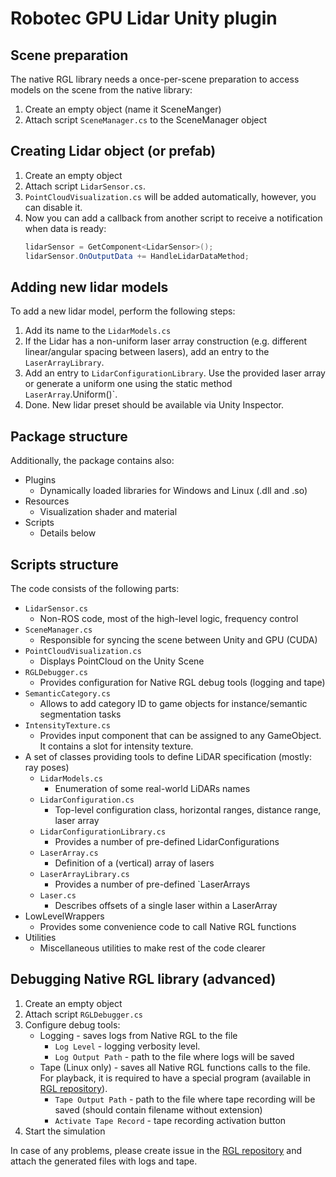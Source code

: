# Robotec GPU Lidar Unity plugin

## Scene preparation

The native RGL library needs a once-per-scene preparation to access models on the scene from the native library:

1. Create an empty object (name it SceneManger)
2. Attach script `SceneManager.cs` to the SceneManager object

## Creating Lidar object (or prefab)

1. Create an empty object
2. Attach script `LidarSensor.cs`.
3. `PointCloudVisualization.cs` will be added automatically, however, you can disable it.
4. Now you can add a callback from another script to receive a notification when data is ready:
   ```cs
   lidarSensor = GetComponent<LidarSensor>();
   lidarSensor.OnOutputData += HandleLidarDataMethod;
   ```

## Adding new lidar models

To add a new lidar model, perform the following steps:
1. Add its name to the `LidarModels.cs`
2. If the Lidar has a non-uniform laser array construction (e.g. different linear/angular spacing between lasers), add an entry to the `LaserArrayLibrary`.
3. Add an entry to `LidarConfigurationLibrary`. Use the provided laser array or generate a uniform one using the static method `LaserArray`.Uniform()`.
4. Done. New lidar preset should be available via Unity Inspector.

## Package structure

Additionally, the package contains also:
- Plugins
  - Dynamically loaded libraries for Windows and Linux (.dll and .so)
- Resources
  - Visualization shader and material
- Scripts
  - Details below

## Scripts structure
The code consists of the following parts:
  - `LidarSensor.cs`
    - Non-ROS code, most of the high-level logic, frequency control
  - `SceneManager.cs`
    - Responsible for syncing the scene between Unity and GPU (CUDA)
  - `PointCloudVisualization.cs`
    - Displays PointCloud on the Unity Scene
  - `RGLDebugger.cs`
    - Provides configuration for Native RGL debug tools (logging and tape)
  - `SemanticCategory.cs`
    - Allows to add category ID to game objects for instance/semantic segmentation tasks
  - `IntensityTexture.cs`
    - Provides input component that can be assigned to any GameObject. It contains a slot for intensity texture.
- A set of classes providing tools to define LiDAR specification (mostly: ray poses)
  - `LidarModels.cs`
    - Enumeration of some real-world LiDARs names
  - `LidarConfiguration.cs`
    - Top-level configuration class, horizontal ranges, distance range, laser array
  - `LidarConfigurationLibrary.cs`
    - Provides a number of pre-defined LidarConfigurations
  - `LaserArray.cs`
    - Definition of a (vertical) array of lasers
  - `LaserArrayLibrary.cs`
    - Provides a number of pre-defined `LaserArrays
  - `Laser.cs`
    - Describes offsets of a single laser within a LaserArray
- LowLevelWrappers
  - Provides some convenience code to call Native RGL functions
- Utilities
  - Miscellaneous utilities to make rest of the code clearer

## Debugging Native RGL library (advanced)

1. Create an empty object
2. Attach script `RGLDebugger.cs`
3. Configure debug tools:
   - Logging - saves logs from Native RGL to the file
     - `Log Level` - logging verbosity level.
     - `Log Output Path` - path to the file where logs will be saved
   - Tape (Linux only) - saves all Native RGL functions calls to the file. For playback, it is required to have a special program (available in [RGL repository](https://github.com/RobotecAI/RobotecGPULidar)).
     - `Tape Output Path` - path to the file where tape recording will be saved (should contain filename without extension)
     - `Activate Tape Record` - tape recording activation button
4. Start the simulation

In case of any problems, please create issue in the [RGL repository](https://github.com/RobotecAI/RobotecGPULidar) and attach the generated files with logs and tape.